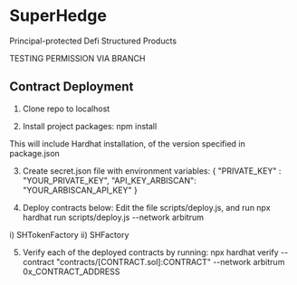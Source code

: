 # SuperHedge

Principal-protected Defi Structured Products

TESTING PERMISSION VIA BRANCH

## Contract Deployment

1. Clone repo to localhost

2. Install project packages:
npm install

This will include Hardhat installation, of the version specified in package.json

3. Create secret.json file with environment variables:
{
    "PRIVATE_KEY" : "YOUR_PRIVATE_KEY",
    "API_KEY_ARBISCAN": "YOUR_ARBISCAN_API_KEY"
}

4. Deploy contracts below:
Edit the file scripts/deploy.js, and run
npx hardhat run scripts/deploy.js --network arbitrum

 i)     SHTokenFactory
 ii)    SHFactory

5. Verify each of the deployed contracts by running:
npx hardhat verify --contract "contracts/[CONTRACT.sol]:CONTRACT" --network arbitrum 0x_CONTRACT_ADDRESS